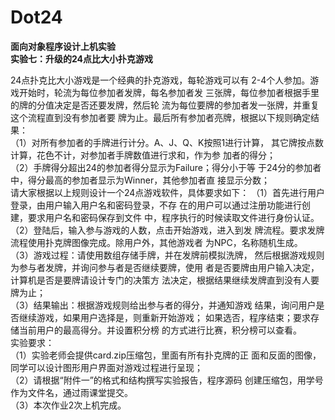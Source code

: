 # Dot24
**面向对象程序设计上机实验**  
**实验七：升级的24点比大小扑克游戏**  
  
    
24点扑克比大小游戏是一个经典的扑克游戏，每轮游戏可以有
2-4个人参加。游戏开始时，轮流为每位参加者发牌，每名参加者发
三张牌，每位参加者根据手里的牌的分值决定是否还要发牌，然后轮
流为每位要牌的参加者发一张牌，并重复这个流程直到没有参加者要
牌为止。最后所有参加者亮牌，根据以下规则确定结果：  
（1）对所有参加者的手牌进行计分。A、J、Q、K按照1进行计算，
其它牌按点数计算，花色不计，对参加者手牌数值进行求和，作为参
加者的得分；  
（2）手牌得分超出24的参加者得分显示为Failure；得分小于等
于24分的参加者中，得分最高的参加者显示为Winner，其他参加者直
接显示分数；  
请大家根据以上规则设计一个24点游戏软件，具体要求如下：
（1）首先进行用户登录，由用户输入用户名和密码登录，不存
在的用户可以通过注册功能进行创建，要求用户名和密码保存到文件
中，程序执行的时候读取文件进行身份认证。  
（2）登陆后，输入参与游戏的人数，点击开始游戏，进入到发
牌流程。要求发牌流程使用扑克牌图像完成。除用户外，其他游戏者
为NPC，名称随机生成。  
（3）游戏过程：请使用数组存储手牌，并在发牌前模拟洗牌，
然后根据游戏规则为参与者发牌，并询问参与者是否继续要牌，使用
者是否要牌由用户输入决定，计算机是否是要牌请设计专门的决策方
法决定，根据结果继续发牌直到没有人要牌为止；  
（3）结果输出：根据游戏规则给出参与者的得分，并通知游戏
结果，询问用户是否继续游戏，如果用户选择是，则重新开始游戏；
如果选否，程序结束；要求存储当前用户的最高得分。并设置积分榜
的方式进行比赛，积分榜可以查看。  
实验要求：  
（1）实验老师会提供card.zip压缩包，里面有所有扑克牌的正
面和反面的图像，同学可以设计图形用户界面对游戏过程进行呈现；  
（2）请根据“附件一”的格式和结构撰写实验报告，程序源码
创建压缩包，用学号作为文件名，通过雨课堂提交。  
（3）本次作业2次上机完成。  
